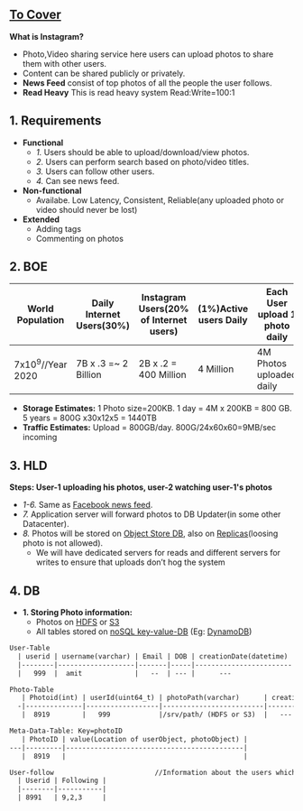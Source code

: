 ## [To Cover](/System-Design/Scalable)

**What is Instagram?** 
  - Photo,Video sharing service here users can upload photos to share them with other users.
  - Content can be shared publicly or privately.
  - **News Feed** consist of top photos of all the people the user follows.
  - **Read Heavy** This is read heavy system Read:Write=100:1

## 1. Requirements
- **Functional**
  - *1.* Users should be able to upload/download/view photos.
  - *2.* Users can perform search based on photo/video titles.
  - *3.* Users can follow other users.
  - *4.* Can see news feed.
- **Non-functional**
  - Availabe. Low Latency, Consistent, Reliable(any uploaded photo or video should never be lost)
- **Extended**
  - Adding tags
  - Commenting on photos

## 2. BOE

|World Population|Daily Internet Users(30%)|Instagram Users(20% of Internet users)|(1%)Active users Daily|Each User upload 1 photo daily|Photos/sec|
|---|---|---|---|---|---|
|7x10<sup>9</sup>//Year 2020|7B x .3 =~ 2 Billion|2B x .2 = 400 Million|4 Million|4M Photos uploaded daily|4M/24 x 60 x 60 = 4Photos/sec|

- **Storage Estimates:** 1 Photo size=200KB. 1 day = 4M x 200KB = 800 GB. 5 years = 800G x30x12x5 = 1440TB
- **Traffic Estimates:** Upload = 800GB/day. 800G/24x60x60=9MB/sec incoming

## 3. HLD

**Steps: User-1 uploading his photos, user-2 watching user-1's photos**
- *1-6.* Same as [Facebook news feed](/System-Design/Scalable/facebook/News%20Feed).
- *7.* Application server will forward photos to DB Updater(in some other Datacenter).
- *8.* Photos will be stored on [Object Store DB](/System-Design/Concepts/Databases), also on [Replicas](/System-Design/Concepts/Databases/Database_Scaling)(loosing photo is not allowed).
  - We will have dedicated servers for reads and different servers for writes to ensure that uploads don’t hog the system

## 4. DB
- **1. Storing Photo information:** 
  - Photos on [HDFS](/Operating_Systems/Linux/FileSystem/HDFS_Hadoop_Distributed_File_System.md) or [S3](/System-Design/Concepts/Databases/Object_Storage/Amazon_S3.md)
  - All tables stored on [noSQL key-value-DB](/System-Design/Concepts/Databases) (Eg: [DynamoDB](/System-Design/Concepts/Databases/NOSQL/AWS_DynamoDB/README.md))
```html
User-Table
  | userid | username(varchar) | Email | DOB | creationDate(datetime) | lastlogin_time | 
  |--------|-------------------|-------|-----|------------------------|----------------|
  |   999  |  amit             |   --  | --- |      ---               |   --           |

Photo-Table
   | Photoid(int) | userId(uint64_t) | photoPath(varchar)      | creationDate(datetime) | 
  -|--------------|------------------|-------------------------|------------------------|-------
   |  8919        |   999            |/srv/path/ (HDFS or S3)  |   ---                  |

Meta-Data-Table: Key=photoID                                            //Information where photo-object,user-object are stored
   | PhotoID | value(Location of userObject, photoObject) |
---|---------|--------------------------------------------|
   |  8919   |                                            |

User-follow                         //Information about the users which this user is following
  | Userid | Following |
  |--------|-----------|
  | 8991   | 9,2,3     |
```
